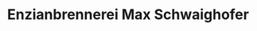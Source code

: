 ---
title: "Enzianbrennerei Max Schwaighofer"
url: /bad-toelz/enzianbrennerei-max-schwaighofer/
shop: Wein
---